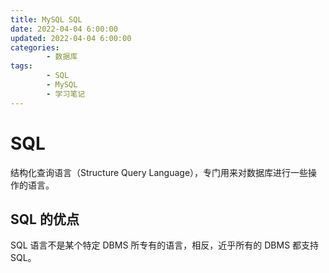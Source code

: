```yaml
---
title: MySQL SQL
date: 2022-04-04 6:00:00
updated: 2022-04-04 6:00:00
categories:
        - 数据库
tags:
        - SQL
        - MySQL
        - 学习笔记
---
```


# SQL

结构化查询语言（Structure Query Language），专门用来对数据库进行一些操作的语言。

## SQL 的优点

SQL 语言不是某个特定 DBMS 所专有的语言，相反，近乎所有的 DBMS 都支持 SQL。

